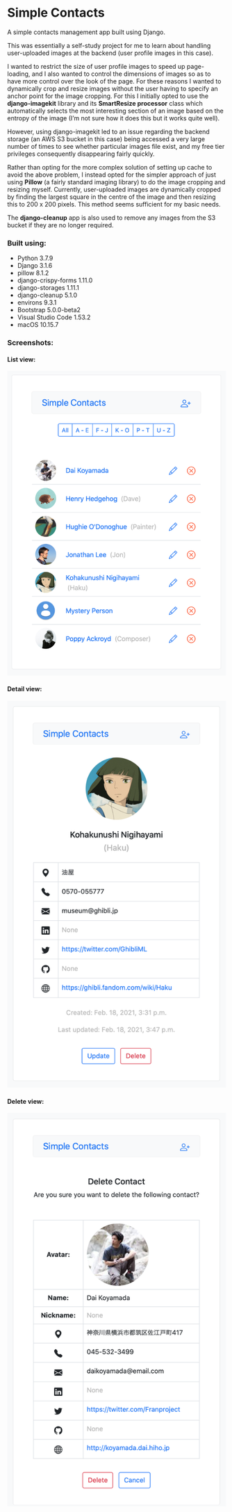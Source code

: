 # Simple Contacts

A simple contacts management app built using Django.

This was essentially a self-study project for me to learn about handling user-uploaded images at the backend (user profile images in this case).

I wanted to restrict the size of user profile images to speed up page-loading, and I also wanted to control the dimensions of images so as to have more control over the look of the page.  For these reasons I wanted to dynamically crop and resize images without the user having to specify an anchor point for the image cropping.  For this I initially opted to use the **django-imagekit** library and its **SmartResize processor** class which automatically selects the most interesting section of an image based on the entropy of the image (I’m not sure how it does this but it works quite well).

However, using django-imagekit led to an issue regarding the backend storage (an AWS S3 bucket in this case) being accessed a very large number of times to see whether particular images file exist, and my free tier privileges consequently disappearing fairly quickly.

Rather than opting for the more complex solution of setting up cache to avoid the above problem, I instead opted for the simpler approach of just using **Pillow** (a fairly standard imaging library) to do the image cropping and resizing myself.  Currently, user-uploaded images are dynamically cropped by finding the largest square in the centre of the image and then resizing this to 200 x 200 pixels. This method seems sufficient for my basic needs.

The **django-cleanup** app is also used to remove any images from the S3 bucket if they are no longer required.

### Built using:

* Python 3.7.9
* Django 3.1.6
* pillow 8.1.2
* django-crispy-forms 1.11.0
* django-storages 1.11.1
* django-cleanup 5.1.0
* environs 9.3.1
* Bootstrap 5.0.0-beta2
* Visual Studio Code 1.53.2
* macOS 10.15.7

### Screenshots:

#### List view:</br>
<img src="screenshot-1.png" width="600"></br>

#### Detail view:</br>
<img src="screenshot-2.png" width="600"></br>

#### Delete view:</br>
<img src="screenshot-3.png" width="600"></br>
